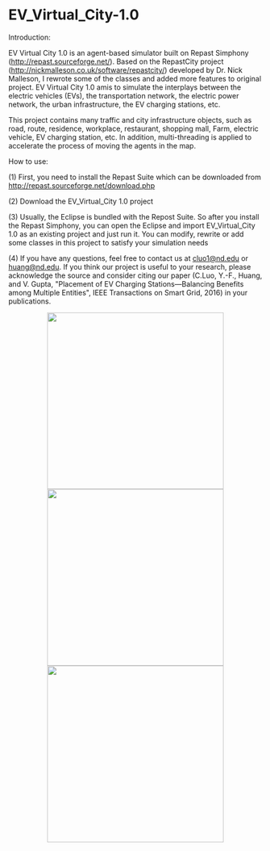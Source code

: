 # EV_Virtual_City-1.0

Introduction:

EV Virtual City 1.0 is an agent-based simulator built on Repast Simphony (http://repast.sourceforge.net/). Based on the RepastCity project (http://nickmalleson.co.uk/software/repastcity/) developed by Dr. Nick Malleson, I rewrote some of the classes and added more features to original project. EV Virtual City 1.0 amis to simulate the interplays between the electric vehicles (EVs), the transportation network, the electric power network, the urban infrastructure, the EV charging stations, etc.

This project contains many traffic and city infrastructure objects, such as road, route, residence, workplace, restaurant, shopping mall, Farm, electric vehicle, EV charging station, etc. In addition, multi-threading is applied to accelerate the process of moving the agents in the map. 

How to use:

(1) First, you need to install the Repast Suite which can be downloaded from http://repast.sourceforge.net/download.php

(2) Download the EV_Virtual_City 1.0 project

(3) Usually, the Eclipse is bundled with the Repost Suite. So after you install the Repast Simphony, you can open the Eclipse and import EV_Virtual_City 1.0 as an existing project and just run it. You can modify, rewrite or add some classes in this project to satisfy your simulation needs

(4) If you have any questions, feel free to contact us at cluo1@nd.edu or huang@nd.edu. If you think our project is useful to your research, please acknowledge the source and consider citing our paper (C.Luo, Y.-F., Huang, and V. Gupta, "Placement of EV Charging Stations—Balancing Benefits among Multiple Entities", IEEE Transactions on Smart Grid, 2016) in your publications.



<p align="center">
  <img src="https://cloud.githubusercontent.com/assets/16144725/24513774/18fce9c2-1540-11e7-8650-051a2009a093.png" width="350"/>
  <img src="https://cloud.githubusercontent.com/assets/16144725/24513851/4a9d19ac-1540-11e7-8ee3-0ab7ba9dc646.png" width="350"/>
  <img src="https://cloud.githubusercontent.com/assets/16144725/24514119/29e2e6fa-1541-11e7-81ec-476c9419c493.png" width="350"/>
</p>
